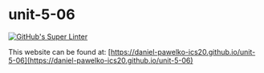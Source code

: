 # unit-5-06
[![GitHub's Super Linter](https://github.com/daniel-pawelko-ics20/unit-5-06/workflows/GitHub's%20Super%20Linter/badge.svg)](https://github.com/daniel-pawelko-ics20/unit-5-06/actions)



This website can be found at: [https://daniel-pawelko-ics20.github.io/unit-5-06](https://daniel-pawelko-ics20.github.io/unit-5-06)